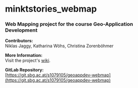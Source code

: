 # minktstories_webmap

### Web Mapping project for the course Geo-Application Development

**Contributors:** <br/>
Niklas Jaggy, Katharina Wöhs, Christina Zorenböhmer

**More Information:** <br/>
Visit the project's [wiki](https://git.sbg.ac.at/s1079105/geoappdev-webmap/-/wikis/MINKT-Stories-Web-Map).


**GitLab Repository:** <br/>
[https://git.sbg.ac.at/s1079105/geoappdev-webmap](https://git.sbg.ac.at/s1079105/geoappdev-webmap)
